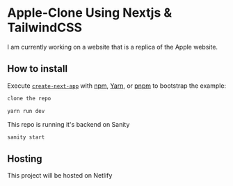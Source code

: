 # Apple-Clone Using Nextjs & TailwindCSS

I am currently working on a website that is a replica of the Apple website.


## How to install

Execute [`create-next-app`](https://github.com/vercel/next.js/tree/canary/packages/create-next-app) with [npm](https://docs.npmjs.com/cli/init), [Yarn](https://yarnpkg.com/lang/en/docs/cli/create/), or [pnpm](https://pnpm.io) to bootstrap the example:

```bash
clone the repo
```

```bash
yarn run dev
```

This repo is running it's backend on Sanity

```bash
sanity start
```
## Hosting

This project will be hosted on Netlify
